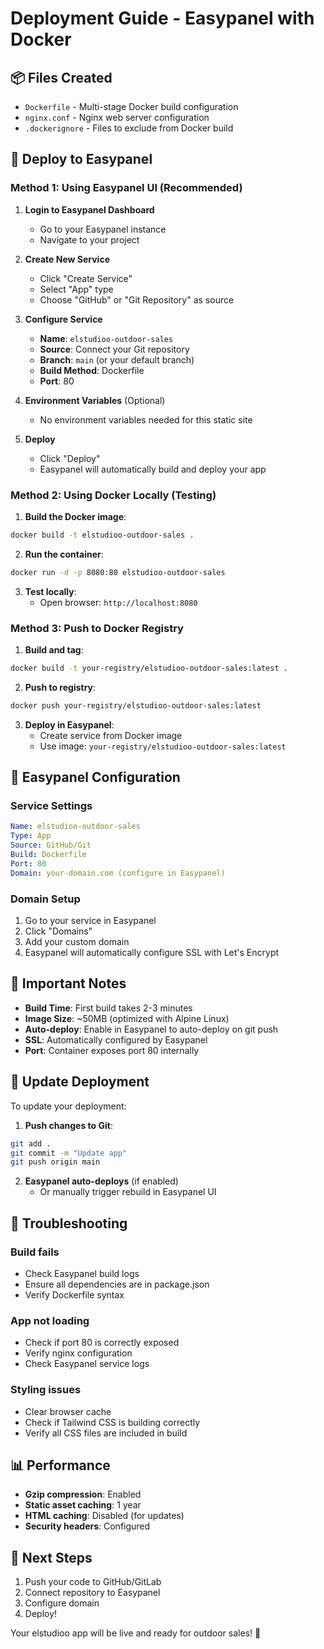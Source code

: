 # Deployment Guide - Easypanel with Docker

## 📦 Files Created

- `Dockerfile` - Multi-stage Docker build configuration
- `nginx.conf` - Nginx web server configuration
- `.dockerignore` - Files to exclude from Docker build

## 🚀 Deploy to Easypanel

### Method 1: Using Easypanel UI (Recommended)

1. **Login to Easypanel Dashboard**
   - Go to your Easypanel instance
   - Navigate to your project

2. **Create New Service**
   - Click "Create Service"
   - Select "App" type
   - Choose "GitHub" or "Git Repository" as source

3. **Configure Service**
   - **Name**: `elstudioo-outdoor-sales`
   - **Source**: Connect your Git repository
   - **Branch**: `main` (or your default branch)
   - **Build Method**: Dockerfile
   - **Port**: 80

4. **Environment Variables** (Optional)
   - No environment variables needed for this static site

5. **Deploy**
   - Click "Deploy"
   - Easypanel will automatically build and deploy your app

### Method 2: Using Docker Locally (Testing)

1. **Build the Docker image**:
```bash
docker build -t elstudioo-outdoor-sales .
```

2. **Run the container**:
```bash
docker run -d -p 8080:80 elstudioo-outdoor-sales
```

3. **Test locally**:
   - Open browser: `http://localhost:8080`

### Method 3: Push to Docker Registry

1. **Build and tag**:
```bash
docker build -t your-registry/elstudioo-outdoor-sales:latest .
```

2. **Push to registry**:
```bash
docker push your-registry/elstudioo-outdoor-sales:latest
```

3. **Deploy in Easypanel**:
   - Create service from Docker image
   - Use image: `your-registry/elstudioo-outdoor-sales:latest`

## 🔧 Easypanel Configuration

### Service Settings
```yaml
Name: elstudioo-outdoor-sales
Type: App
Source: GitHub/Git
Build: Dockerfile
Port: 80
Domain: your-domain.com (configure in Easypanel)
```

### Domain Setup
1. Go to your service in Easypanel
2. Click "Domains"
3. Add your custom domain
4. Easypanel will automatically configure SSL with Let's Encrypt

## 📝 Important Notes

- **Build Time**: First build takes 2-3 minutes
- **Image Size**: ~50MB (optimized with Alpine Linux)
- **Auto-deploy**: Enable in Easypanel to auto-deploy on git push
- **SSL**: Automatically configured by Easypanel
- **Port**: Container exposes port 80 internally

## 🔄 Update Deployment

To update your deployment:

1. **Push changes to Git**:
```bash
git add .
git commit -m "Update app"
git push origin main
```

2. **Easypanel auto-deploys** (if enabled)
   - Or manually trigger rebuild in Easypanel UI

## 🐛 Troubleshooting

### Build fails
- Check Easypanel build logs
- Ensure all dependencies are in package.json
- Verify Dockerfile syntax

### App not loading
- Check if port 80 is correctly exposed
- Verify nginx configuration
- Check Easypanel service logs

### Styling issues
- Clear browser cache
- Check if Tailwind CSS is building correctly
- Verify all CSS files are included in build

## 📊 Performance

- **Gzip compression**: Enabled
- **Static asset caching**: 1 year
- **HTML caching**: Disabled (for updates)
- **Security headers**: Configured

## 🎯 Next Steps

1. Push your code to GitHub/GitLab
2. Connect repository to Easypanel
3. Configure domain
4. Deploy!

Your elstudioo app will be live and ready for outdoor sales! 🚀
